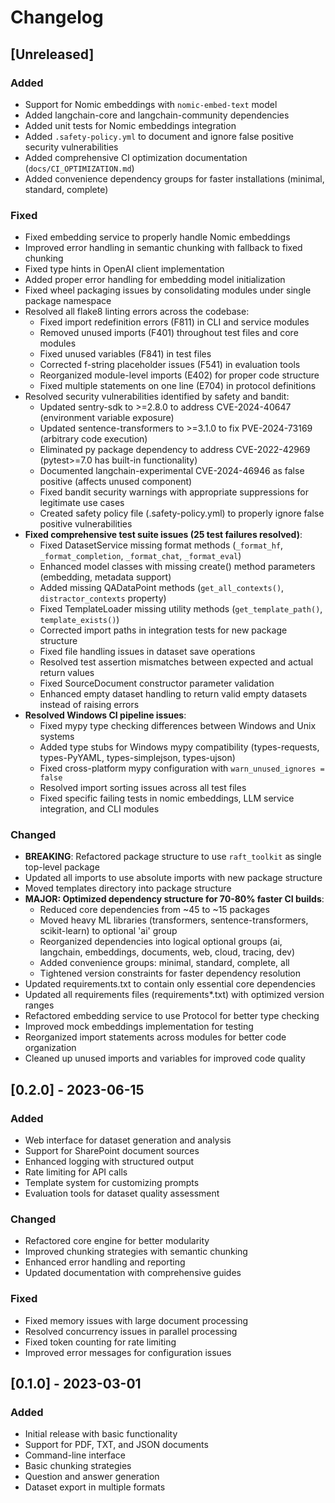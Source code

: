 # Changelog

## [Unreleased]

### Added
- Support for Nomic embeddings with `nomic-embed-text` model
- Added langchain-core and langchain-community dependencies
- Added unit tests for Nomic embeddings integration
- Added `.safety-policy.yml` to document and ignore false positive security vulnerabilities
- Added comprehensive CI optimization documentation (`docs/CI_OPTIMIZATION.md`)
- Added convenience dependency groups for faster installations (minimal, standard, complete)

### Fixed
- Fixed embedding service to properly handle Nomic embeddings
- Improved error handling in semantic chunking with fallback to fixed chunking
- Fixed type hints in OpenAI client implementation
- Added proper error handling for embedding model initialization
- Fixed wheel packaging issues by consolidating modules under single package namespace
- Resolved all flake8 linting errors across the codebase:
  - Fixed import redefinition errors (F811) in CLI and service modules
  - Removed unused imports (F401) throughout test files and core modules
  - Fixed unused variables (F841) in test files
  - Corrected f-string placeholder issues (F541) in evaluation tools
  - Reorganized module-level imports (E402) for proper code structure
  - Fixed multiple statements on one line (E704) in protocol definitions
- Resolved security vulnerabilities identified by safety and bandit:
  - Updated sentry-sdk to >=2.8.0 to address CVE-2024-40647 (environment variable exposure)
  - Updated sentence-transformers to >=3.1.0 to fix PVE-2024-73169 (arbitrary code execution)
  - Eliminated py package dependency to address CVE-2022-42969 (pytest>=7.0 has built-in functionality)
  - Documented langchain-experimental CVE-2024-46946 as false positive (affects unused component)
  - Fixed bandit security warnings with appropriate suppressions for legitimate use cases
  - Created safety policy file (.safety-policy.yml) to properly ignore false positive vulnerabilities
- **Fixed comprehensive test suite issues (25 test failures resolved)**:
  - Fixed DatasetService missing format methods (`_format_hf`, `_format_completion`, `_format_chat`, `_format_eval`)
  - Enhanced model classes with missing create() method parameters (embedding, metadata support)
  - Added missing QADataPoint methods (`get_all_contexts()`, `distractor_contexts` property)
  - Fixed TemplateLoader missing utility methods (`get_template_path()`, `template_exists()`)
  - Corrected import paths in integration tests for new package structure
  - Fixed file handling issues in dataset save operations
  - Resolved test assertion mismatches between expected and actual return values
  - Fixed SourceDocument constructor parameter validation
  - Enhanced empty dataset handling to return valid empty datasets instead of raising errors
- **Resolved Windows CI pipeline issues**:
  - Fixed mypy type checking differences between Windows and Unix systems
  - Added type stubs for Windows mypy compatibility (types-requests, types-PyYAML, types-simplejson, types-ujson)
  - Fixed cross-platform mypy configuration with `warn_unused_ignores = false`
  - Resolved import sorting issues across all test files
  - Fixed specific failing tests in nomic embeddings, LLM service integration, and CLI modules

### Changed
- **BREAKING**: Refactored package structure to use `raft_toolkit` as single top-level package
- Updated all imports to use absolute imports with new package structure
- Moved templates directory into package structure
- **MAJOR: Optimized dependency structure for 70-80% faster CI builds**:
  - Reduced core dependencies from ~45 to ~15 packages
  - Moved heavy ML libraries (transformers, sentence-transformers, scikit-learn) to optional 'ai' group
  - Reorganized dependencies into logical optional groups (ai, langchain, embeddings, documents, web, cloud, tracing, dev)
  - Added convenience groups: minimal, standard, complete, all
  - Tightened version constraints for faster dependency resolution
- Updated requirements.txt to contain only essential core dependencies
- Updated all requirements files (requirements*.txt) with optimized version ranges
- Refactored embedding service to use Protocol for better type checking
- Improved mock embeddings implementation for testing
- Reorganized import statements across modules for better code organization
- Cleaned up unused imports and variables for improved code quality

## [0.2.0] - 2023-06-15

### Added
- Web interface for dataset generation and analysis
- Support for SharePoint document sources
- Enhanced logging with structured output
- Rate limiting for API calls
- Template system for customizing prompts
- Evaluation tools for dataset quality assessment

### Changed
- Refactored core engine for better modularity
- Improved chunking strategies with semantic chunking
- Enhanced error handling and reporting
- Updated documentation with comprehensive guides

### Fixed
- Fixed memory issues with large document processing
- Resolved concurrency issues in parallel processing
- Fixed token counting for rate limiting
- Improved error messages for configuration issues

## [0.1.0] - 2023-03-01

### Added
- Initial release with basic functionality
- Support for PDF, TXT, and JSON documents
- Command-line interface
- Basic chunking strategies
- Question and answer generation
- Dataset export in multiple formats